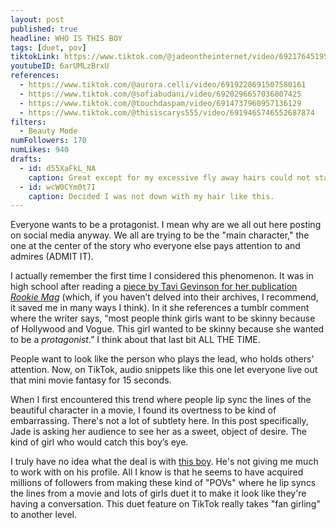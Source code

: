 ```yaml
---
layout: post
published: true
headline: WHO IS THIS BOY
tags: [duet, pov]
tiktokLink: https://www.tiktok.com/@jadeontheinternet/video/6921764519509347589
youtubeID: 6arUMLzBrxU
references:
  - https://www.tiktok.com/@aurora.celli/video/6919228691507580161
  - https://www.tiktok.com/@sofiabudani/video/6920296657036807425
  - https://www.tiktok.com/@touchdaspam/video/6914737960957136129
  - https://www.tiktok.com/@thisiscarys555/video/6919465746552687874
filters:
  - Beauty Mode
numFollowers: 170
numLikes: 940
drafts:
  - id: d55XaFkL_NA
    caption: Great except for my excessive fly away hairs could not stand it.
  - id: wcW0CYm0t7I
    caption: Decided I was not down with my hair like this.
---
```


Everyone wants to be a protagonist. I mean why are we all out here posting on social media anyway. We all are trying to be the "main character," the one at the center of the story who everyone else pays attention to and admires (ADMIT IT).

I actually remember the first time I considered this phenomenon. It was in high school after reading a [piece by Tavi Gevinson for her publication _Rookie Mag_](https://www.rookiemag.com/2012/01/how-to-not-care-what-other-people-think-of-you/) (which, if you haven’t delved into their archives, I recommend, it saved me in many ways I think). In it she references a tumblr comment where the writer says, “most people think girls want to be skinny because of Hollywood and Vogue. This girl wanted to be skinny because she wanted to be a _protagonist_.” I think about that last bit ALL THE TIME.

People want to look like the person who plays the lead, who holds others' attention. Now, on TikTok, audio snippets like this one let everyone live out that mini movie fantasy for 15 seconds.

When I first encountered this trend where people lip sync the lines of the beautiful character in a movie, I found its overtness to be kind of embarrassing. There's not a lot of subtlety here. In this post specifically, Jade is asking her audience to see her as a sweet, object of desire. The kind of girl who would catch this boy’s eye.

I truly have no idea what the deal is with [this boy](https://www.tiktok.com/@jacksonpassaglia). He's not giving me much to work with on his profile. All I know is that he seems to have acquired millions of followers from making these kind of "POVs" where he lip syncs the lines from a movie and lots of girls duet it to make it look like they're having a conversation. This duet feature on TikTok really takes "fan girling" to another level.
